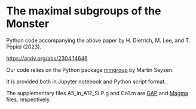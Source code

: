 # The maximal subgroups of the Monster

Python code accompanying the above paper by H. Dietrich, M. Lee, and T. Popiel (2023).

https://arxiv.org/abs/2304.14646

Our code relies on the Python package <a href="https://github.com/Martin-Seysen/mmgroup">mmgroup</a> by Martin Seysen.

It is provided both in Jupyter notebook and Python script format.

The supplementary files A5_in_A12_SLP.g and Co1.m are 
<a href="https://www.gap-system.org/">GAP</a> and <a href="http://magma.maths.usyd.edu.au/magma/">Magma</a> files, respectively.
